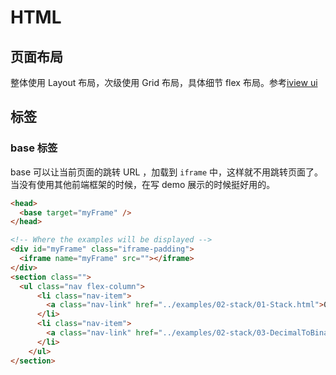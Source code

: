 # HTML

## 页面布局

整体使用 Layout 布局，次级使用 Grid 布局，具体细节 flex 布局。参考[iview ui](https://www.iviewui.com/components/layout#CBBJ) 

## 标签

### base 标签

base 可以让当前页面的跳转 URL ，加载到 `iframe` 中，这样就不用跳转页面了。当没有使用其他前端框架的时候，在写 demo 展示的时候挺好用的。
```html
<head>
  <base target="myFrame" /> 
</head>

<!-- Where the examples will be displayed -->
<div id="myFrame" class="iframe-padding">
  <iframe name="myFrame" src=""></iframe>
</div>
<section class="">
  <ul class="nav flex-column">
      <li class="nav-item">
        <a class="nav-link" href="../examples/02-stack/01-Stack.html">01-Stack</a>
      </li>
      <li class="nav-item">
        <a class="nav-link" href="../examples/02-stack/03-DecimalToBinary.html">03-DecimalToBinary</a>
      </li>
    </ul>
</section>
```